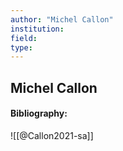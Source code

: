 ```yaml
---
author: "Michel Callon"
institution:
field:
type:
---
```


## Michel Callon
#### Bibliography:

![[@Callon2021-sa]]